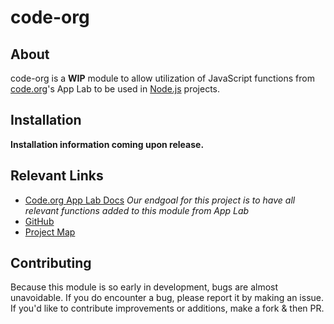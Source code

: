 # code-org

## About

code-org is a **WIP** module to allow utilization of JavaScript functions from [code.org](https://code.org)'s App Lab to be used in [Node.js](https://nodejs.org) projects.

## Installation

**Installation information coming upon release.**

## Relevant Links

- [Code.org App Lab Docs](https://studio.code.org/docs/applab/)
*Our endgoal for this project is to have all relevant functions added to this module from App Lab*
- [GitHub](https://github.com/csokolove/code-org)
- [Project Map](https://github.com/users/csokolove/projects/1/views/1)

## Contributing

Because this module is so early in development, bugs are almost unavoidable. If you do encounter a bug, please report it by making an issue.
If you'd like to contribute improvements or additions, make a fork & then PR.